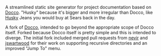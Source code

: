 A streamlined static site generator for project documentation based on [Docco](http://jashkenas.github.com/docco/). "Husky" because it's bigger and more irregular than Docco, like [Husky](http://www.wisegeek.com/what-is-a-husky-size-in-clothing.htm) Jeans you would buy at Sears back in the day.

A fork of [Docco](http://jashkenas.github.com/docco/), intended to go beyond the appropriate scope of Docco itself. Forked because Docco itself is pretty simple and this is intended to diverge. The initial fork included merged pull requests from [nevir](https://github.com/nevir) and [jswartwood](https://github.com/jswartwood) for their work on supporting recursive directories and an improved "Jump To" menu.


